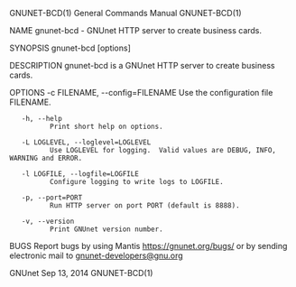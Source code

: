 GNUNET-BCD(1)                          General Commands Manual                          GNUNET-BCD(1)

NAME
       gnunet-bcd - GNUnet HTTP server to create business cards.

SYNOPSIS
       gnunet-bcd [options]

DESCRIPTION
       gnunet-bcd is a GNUnet HTTP server to create business cards.

OPTIONS
       -c FILENAME,  --config=FILENAME
              Use the configuration file FILENAME.

       -h, --help
              Print short help on options.

       -L LOGLEVEL, --loglevel=LOGLEVEL
              Use LOGLEVEL for logging.  Valid values are DEBUG, INFO, WARNING and ERROR.

       -l LOGFILE, --logfile=LOGFILE
              Configure logging to write logs to LOGFILE.

       -p, --port=PORT
              Run HTTP server on port PORT (default is 8888).

       -v, --version
              Print GNUnet version number.

BUGS
       Report  bugs  by  using  Mantis  <https://gnunet.org/bugs/>  or  by sending electronic mail to
       <gnunet-developers@gnu.org>

GNUnet                                       Sep 13, 2014                               GNUNET-BCD(1)
